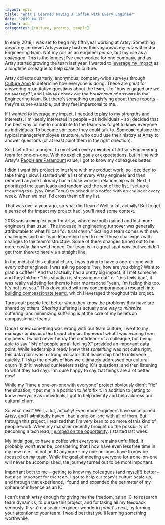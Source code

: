 ```yaml
---
layout: epic
title: "What I Learned Having a Coffee with Every Engineer"
date: "2019-04-17"
author: ash
categories: [culture, process, people]
---
```


In early 2018, I was set to begin my fifth year working at Artsy. Something about my imminent Artsyversary had me
thinking about my role within the Engineering team. Not my role as an engineer _per se_, but my role as a
_colleague_. This is the longest I've ever worked for one company, and as Artsy started growing the team last year,
I wanted to [leverage my impact][lev] as a longtime colleague to help scale its culture.

Artsy collects quarterly, anonymous, company-wide surveys through [Culture Amp][] to determine how everyone is
doing. These are great for answering quantitative questions about the team, like "how engaged are we on average?",
and I always check out the breakdown of answers in the Engineering team. But there's something unsatisfying about
these reports – they're super-valuable, but they feel impersonal to me.

If I wanted to leverage my impact, I needed to play to my strengths and interests. I'm keenly interested in people
– as individuals – so I decided that the best way for me to contribute to the team was to get to know everyone as
individuals. To become someone they could talk to. Someone outside the typical manager/employee structure, who
could use their history at Artsy to answer questions (or at least point them in the right direction).

So, I set off on a project to meet with every member of Artsy's Engineering team for one-on-one. With no explicit
goals or expectations, but in line with Artsy's [People are Paramount][pap] value, I got to know my colleagues
better.

<!-- more -->

I didn't want this project to interfere with my product work, so I decided to take things slow. I started with a
list of every Artsy engineer and then removed anyone I already had a close working relationship with. Next, I
prioritized the team leads and randomized the rest of the list. I set up a recurring task (yay OmniFocus) to
schedule a coffee with an engineer every week. When we met, I'd cross them off my list.

That was over a year ago, so what did I learn? Well, a lot, actually! But to get a sense of the impact my project
had, you'll need some context.

2018 was a complex year for Artsy, where we both gained and lost more engineers than usual. The increase in
engineering turnover was generally attributable to what I'll call "cultural churn." Scaling a team comes with new
challenges, and our team leadership tried to meet those challenges with changes to the team's structure. Some of
these changes turned out to be more costly than we'd hoped. Our team is in a great spot _now_, but we didn't get
from there to here via a straight line.

In the midst of this cultural churn, I was trying to have a one-on-one with every other engineer. I was asking
people "hey, how are you doing? Want to grab a coffee?" And that actually had a pretty big impact: if I met someone
and they told me "this situation is stressing me out" or "this feels bad", it was really validating for them to
hear me respond "yeah, I'm feeling this too. It's not just you." This dovetailed with my contemporaneous research
into [building compassionate teams][teams], which I leveraged throughout this project.

Turns out: people feel better when they know the problems they have are shared by others. _Sharing_ suffering is
actually one way to _minimize_ suffering, and minimizing suffering is at the core of my beliefs on compassionate
teams.

Once I knew something was wrong with our team culture, I went to my manager to discuss the broad-strokes themes of
what I was hearing from my peers. I would never betray the confidence of a colleague, but being able to say "lots
of people are all feeling X" provided an important data point. While leadership already knew that _something_ was
not quite right, this data point was a strong indicator that leadership had to intervene quickly. I'll skip the
details of how we ultimately addressed our cultural churn (tl;dr it involved our leaders asking IC's questions, and
then listening to what they had say). I'm quite happy to say that things are a lot better now!

While my "have a one-on-one with everyone" project obviously didn't "fix" the situation, it put me in a position to
_help_ fix it. In addition to getting to know everyone as individuals, I got to help identify and help address our
cultural churn.

So what next? Well, a lot, actually! Even more engineers have since joined Artsy, and I admittedly haven't had a
one-on-one with all of them. But through this project, I realized that I'm very keen to do more of this kind of
people-work. When my manager recently brought up the possibility of becoming a tech lead, [I jumped on the
opportunity][tl]. I started last week.

My initial goal, to have a coffee with everyone, remains unfulfilled. It probably won't ever be, considering that I
now have even less free time in my new role. I'm not an IC anymore – my one-on-ones have to now be focused on _my_
team. While the goal of meeting everyone for a one-on-one will never be accomplished, the journey turned out to be
more important.

Important both to me – getting to know my colleagues (and myself!) better – but also important for the team. I got
to help our team's culture scale up, and through that experience, I found and expanded the perimeter of my sphere
of influence as an IC.

I can't thank Artsy enough for giving me the freedom, as an IC, to research team dynamics, to pursue this project,
and for taking all my feedback seriously. If you're a senior engineer wondering what's next, try turning your
attention to your team. I would bet that you'll learning something worthwhile.

[lev]: https://github.com/artsy/README/blob/master/culture/engineering-principles.md#leverage-your-impact
[culture amp]: https://www.cultureamp.com
[pap]: https://github.com/artsy/README/blob/master/culture/what-is-artsy.md#people-are-paramount
[teams]: https://ashfurrow.com/blog/building-better-software-by-building-better-teams/
[tl]: https://ashfurrow.com/blog/reflecting-on-5-years-at-artsy/
